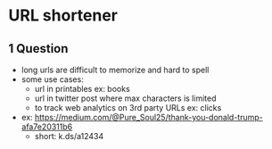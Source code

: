 # URL shortener

## 1 Question

- long urls are difficult to memorize and hard to spell
- some use cases:
  - url in printables ex: books
  - url in twitter post where max characters is limited
  - to track web analytics on 3rd party URLs ex: clicks
- ex: https://medium.com/@Pure_Soul25/thank-you-donald-trump-afa7e20311b6
  - short: k.ds/a12434
